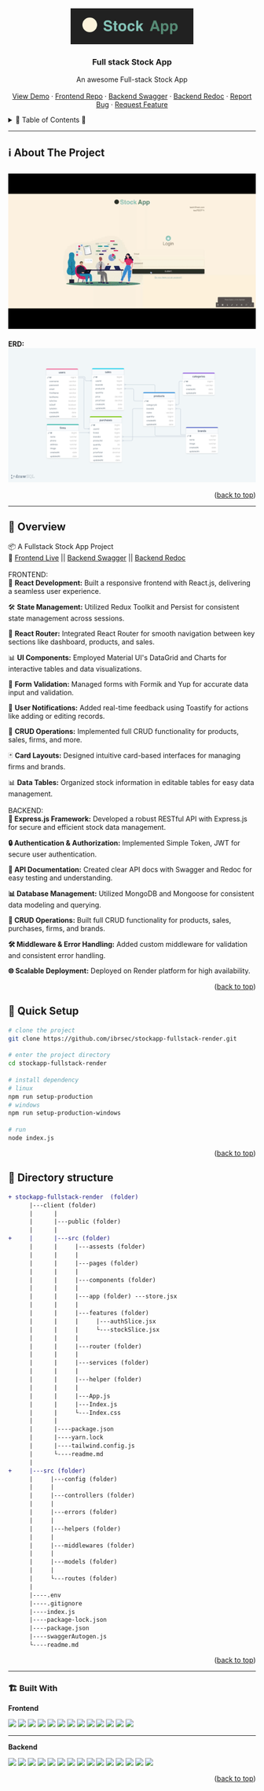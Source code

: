 <a name="readme-top"></a>
 
 
<!-- PROJECT LOGO -->
<br />
<div align="center">
   
  <a href="https://github.com/ibrsec/stockapp-fullstack-render">
    <img src="./client/public/logo.png" alt="Logo" width="250"   >
  </a>

  <h3 align="center">Full stack Stock App</h3>

  <p align="center">
    An awesome Full-stack Stock App
    <!-- <a href="https://github.com/ibrsec/stock-app"><strong>Explore the docs »</strong></a> -->
    <br />
    <br />
    <a href="https://stockapp-fullstack-render.onrender.com/">View Demo</a>
    ·
    <a href="https://github.com/ibrsec/stockapp-fullstack-render/tree/main/client">Frontend Repo</a>
    ·
    <a href="https://stockapp-fullstack-render.onrender.com/api/v1/documents/swagger">Backend Swagger</a>
    ·
    <a href="https://stockapp-fullstack-render.onrender.com/api/v1/documents/redoc">Backend Redoc</a>
    ·
    <a href="https://github.com/ibrsec/stockapp-fullstack-render/issues">Report Bug</a>
    ·
    <a href="https://github.com/ibrsec/stockapp-fullstack-render/issues">Request Feature</a>
  </p>
</div>



<!-- TABLE OF CONTENTS -->
<details>
  <summary>📎 Table of Contents 📎 </summary>
  <ol>
    <li><a href="#about-the-project">About The Project</a></li>
     <!-- <li><a href="#figma">Figma</a></li> -->
     <li><a href="#overview">Overview</a></li>
     <li><a href="#quick-setup">Quick Setup</a></li>
     <li><a href="#directory-structure">Directory structure</a></li>
     <li><a href="#built-with">Built With</a></li>
    <!-- <li>
      <a href="#getting-started">Getting Started</a>
      <ul>
        <li><a href="#prerequisites">Prerequisites</a></li>
        <li><a href="#installation">Installation</a></li>
      </ul>
    </li>
    <li><a href="#usage">Usage</a></li>
    <li><a href="#roadmap">Roadmap</a></li>
    <li><a href="#contributing">Contributing</a></li>
    <li><a href="#license">License</a></li>
    <li><a href="#contact">Contact</a></li>
    <li><a href="#acknowledgments">Acknowledgments</a></li> -->

    
  </ol>
</details>





---

<!-- ABOUT THE PROJECT -->
<a name="about-the-project"></a>
## ℹ️ About The Project

[![stock-app](./client/public/project.gif)](https://stockapp-fullstack-render.onrender.com/)
---
<b>ERD:</b>
[![stock-app-erd](./erdStockAPI.png)](https://stockapp-fullstack-render.onrender.com/)




<p align="right">(<a href="#readme-top">back to top</a>)</p>


---

<!-- ## Figma 

<a href="https://www.figma.com/file/ePyCHKsx2ODB32uLgyUEEd/bootstrap-home-page?type=design&node-id=0%3A1&mode=design&t=edDzadCB9Ev5FS1a-1">Figma Link</a>  

  <p align="right">(<a href="#readme-top">back to top</a>)</p>




--- -->
<a name="overview"></a>
## 👀 Overview

📦 A Fullstack Stock App Project</br>
🏀 [Frontend Live](https://github.com/ibrsec/stockapp-fullstack-render) || [Backend Swagger](https://github.com/ibrsec/stockapp-fullstack-render/api/v1/documents/swagger) || [Backend Redoc](https://github.com/ibrsec/stockapp-fullstack-render/api/v1/documents/redoc)</br></br>
FRONTEND:</br>
🎯 <b>React Development:</b> Built a responsive frontend with React.js, delivering a seamless user experience.</br>

🛠 <b>State Management:</b> Utilized Redux Toolkit and Persist for consistent state management across sessions.</br>

🚀 <b>React Router:</b> Integrated React Router for smooth navigation between key sections like dashboard, products, and sales.</br>

📊 <b>UI Components:</b> Employed Material UI's DataGrid and Charts for interactive tables and data visualizations.</br>

📝 <b>Form Validation:</b> Managed forms with Formik and Yup for accurate data input and validation.</br>

🔔 <b>User Notifications:</b> Added real-time feedback using Toastify for actions like adding or editing records.</br>

💾 <b>CRUD Operations:</b> Implemented full CRUD functionality for products, sales, firms, and more.</br>

🃏 <b>Card Layouts:</b> Designed intuitive card-based interfaces for managing firms and brands.</br>

📊 <b>Data Tables:</b> Organized stock information in editable tables for easy data management.
</br></br>
BACKEND:</br>
<b>🎯 Express.js Framework:</b> Developed a robust RESTful API with Express.js for secure and efficient stock data management.

<b>🔒 Authentication & Authorization:</b> Implemented Simple Token, JWT for secure user authentication.

<b>📄 API Documentation:</b> Created clear API docs with Swagger and Redoc for easy testing and understanding.

<b>📊 Database Management:</b> Utilized MongoDB and Mongoose for consistent data modeling and querying.

<b>🔄 CRUD Operations:</b> Built full CRUD functionality for products, sales, purchases, firms, and brands.

<b>🛠 Middleware & Error Handling:</b> Added custom middleware for validation and consistent error handling.

<b>🌐 Scalable Deployment:</b> Deployed on Render platform for high availability.


<p align="right">(<a href="#readme-top">back to top</a>)</p>


<a name="quick-setup"></a>
## 🛫 Quick Setup

```sh
# clone the project
git clone https://github.com/ibrsec/stockapp-fullstack-render.git

# enter the project directory
cd stockapp-fullstack-render

# install dependency
# linux
npm run setup-production
# windows
npm run setup-production-windows

# run
node index.js

```

<p align="right">(<a href="#readme-top">back to top</a>)</p>


<!-- ## 🐞 Debug

![stock-app.gif](/stock-app.gif) -->








<a name="directory-structure"></a>
## 📂 Directory structure 

```diff
+ stockapp-fullstack-render  (folder)  
      |---client (folder)   
      |      |          
      |      |---public (folder) 
      |      |                
+     |      |---src (folder) 
      |      |     |---assests (folder) 
      |      |     |           
      |      |     |---pages (folder)       
      |      |     |           
      |      |     |---components (folder) 
      |      |     |    
      |      |     |---app (folder) ---store.jsx      
      |      |     |          
      |      |     |---features (folder)       
      |      |     |     |---authSlice.jsx  
      |      |     |     └---stockSlice.jsx       
      |      |     |          
      |      |     |---router (folder)         
      |      |     |          
      |      |     |---services (folder)              
      |      |     |          
      |      |     |---helper (folder)          
      |      |     |          
      |      |     |---App.js 
      |      |     |---Index.js
      |      |     └---Index.css
      |      |      
      |      |----package.json
      |      |----yarn.lock
      |      |----tailwind.config.js 
      |      └----readme.md 
      |      
+     |---src (folder) 
      |     |---config (folder)       
      |     |           
      |     |---controllers (folder) 
      |     |    
      |     |---errors (folder) 
      |     |    
      |     |---helpers (folder)      
      |     |          
      |     |---middlewares (folder)      
      |     |          
      |     |---models (folder)           
      |     |          
      |     └---routes (folder)  
      |      
      |----.env
      |----.gitignore
      |----index.js
      |----package-lock.json
      |----package.json
      |----swaggerAutogen.js
      └----readme.md 
```

<p align="right">(<a href="#readme-top">back to top</a>)</p>

---

<a name="built-with"></a>
### 🏗️ Built With
<b>Frontend</b>
 
<!-- https://dev.to/envoy_/150-badges-for-github-pnk  search skills-->

 <img src="https://img.shields.io/badge/HTML-239120?style=for-the-badge&logo=html5&logoColor=white">
 <img src="https://img.shields.io/badge/CSS-239120?&style=for-the-badge&logo=css3&logoColor=white&color=red"> 
 <img src="https://img.shields.io/badge/JavaScript-F7DF1E?style=for-the-badge&logo=javascript&logoColor=black"> 
 <!-- <img src="https://img.shields.io/badge/Bootstrap-563D7C?style=for-the-badge&logo=bootstrap&logoColor=white">  -->
 <!-- <img src="https://img.shields.io/badge/Sass-CC6699?style=for-the-badge&logo=sass&logoColor=white">  -->
 <!-- <img src="https://img.shields.io/badge/Vite-AB4BFE?style=for-the-badge&logo=vite&logoColor=FFC920">  -->
 <img src="https://img.shields.io/badge/React-20232A?style=for-the-badge&logo=react&logoColor=61DAFB"> 
 <img src="https://img.shields.io/badge/React_Router-CA4245?style=for-the-badge&logo=react-router&logoColor=white"> 

 <img src="https://img.shields.io/badge/Redux-593D88?style=for-the-badge&logo=redux&logoColor=white"> 
 <img src="https://img.shields.io/badge/Redux Toolkit-593D88?style=for-the-badge&logo=redux&logoColor=white"> 
 <img src="https://img.shields.io/badge/Redux--Persist -593D88?style=for-the-badge&logo=redux&logoColor=white"> 
 <!-- <img src="https://img.shields.io/badge/Context API-593D88?style=for-the-badge&logo=context&logoColor=white">  -->


 <img src="https://img.shields.io/badge/Axios-593D88?style=for-the-badge&logo=axios&logoColor=white"> 
 <!-- <img src="https://img.shields.io/badge/Tailwind_CSS-38B2AC?style=for-the-badge&logo=tailwind-css&logoColor=white">  -->

 <img src="https://img.shields.io/badge/Material--UI-0081CB?style=for-the-badge&logo=material-ui&logoColor=white"> 
 <img src="https://img.shields.io/badge/Formik-172B4D?style=for-the-badge&logo=formik&logoColor=white"> 
 <img src="https://img.shields.io/badge/Yup-172B4D?style=for-the-badge&logo=yup&logoColor=white"> 
 <img src="https://img.shields.io/badge/Toastify-45CC11?style=for-the-badge&logo=toastify-ui&logoColor=white"> 
 


---

<b>Backend</b>
<!-- https://dev.to/envoy_/150-badges-for-github-pnk  search skills-->

 <!-- <img src="https://img.shields.io/badge/HTML-239120?style=for-the-badge&logo=html5&logoColor=white"> -->
 <!-- <img src="https://img.shields.io/badge/CSS-239120?&style=for-the-badge&logo=css3&logoColor=white&color=red">  -->
 <img src="https://img.shields.io/badge/JavaScript-F7DF1E?style=for-the-badge&logo=javascript&logoColor=black"> 
 <!-- <img src="https://img.shields.io/badge/Bootstrap-563D7C?style=for-the-badge&logo=bootstrap&logoColor=white">  -->
 <!-- <img src="https://img.shields.io/badge/Sass-CC6699?style=for-the-badge&logo=sass&logoColor=white">  -->
 <!-- <img src="https://img.shields.io/badge/Vite-AB4BFE?style=for-the-badge&logo=vite&logoColor=FFC920">  -->
 <!-- <img src="https://img.shields.io/badge/React-20232A?style=for-the-badge&logo=react&logoColor=61DAFB">  -->
 <!-- <img src="https://img.shields.io/badge/Next-20232A?style=for-the-badge&logo=next&logoColor=61DAFB">  -->
 <!-- <img src="https://img.shields.io/badge/React_Router-CA4245?style=for-the-badge&logo=react-router&logoColor=white">  -->
 <!-- <img src="https://img.shields.io/badge/App-Router-CA4245?style=for-the-badge&logo=app-router&logoColor=white">  -->

  <!-- <img src="https://img.shields.io/badge/Redux-593D88?style=for-the-badge&logo=redux&logoColor=white">   -->
 <!-- <img src="https://img.shields.io/badge/Redux Toolkit-593D88?style=for-the-badge&logo=redux&logoColor=white">  -->
 <!-- <img src="https://img.shields.io/badge/Redux--Persist -593D88?style=for-the-badge&logo=redux&logoColor=white">  -->
 <!-- <img src="https://img.shields.io/badge/Context API-593D88?style=for-the-badge&logo=context&logoColor=white">  -->


 <!-- <img src="https://img.shields.io/badge/Axios-593D88?style=for-the-badge&logo=axios&logoColor=white">  -->

 <!-- <img src="https://img.shields.io/badge/Tailwind_CSS-38B2AC?style=for-the-badge&logo=tailwind-css&logoColor=white">  -->

 <!-- <img src="https://img.shields.io/badge/Material--UI-0081CB?style=for-the-badge&logo=material-ui&logoColor=white">  -->
 <!-- <img src="https://img.shields.io/badge/Tailwind_CSS-38B2AC?style=for-the-badge&logo=tailwind-css&logoColor=white">  -->
 <!-- <img src="https://img.shields.io/badge/Formik-172B4D?style=for-the-badge&logo=formik&logoColor=white">  -->
 <!-- <img src="https://img.shields.io/badge/Yup-172B4D?style=for-the-badge&logo=yup&logoColor=white">  -->
 <!-- <img src="https://img.shields.io/badge/Toastify-45CC11?style=for-the-badge&logo=toastify-ui&logoColor=white">  -->
 <img src="https://img.shields.io/badge/Node.js-43853D?style=for-the-badge&logo=node.js&logoColor=white"> 
 <img src="https://img.shields.io/badge/Express.js-404D59?style=for-the-badge"> 
 <img src="https://img.shields.io/badge/MongoDB-4EA94B?style=for-the-badge&logo=mongodb&logoColor=white"> 
 <img src="https://img.shields.io/badge/Mongoose-4EA94B?style=for-the-badge&logo=mongoose&logoColor=white"> 
 <img src="https://img.shields.io/badge/jwt%20token-323330?style=for-the-badge&logo=json-web-tokens&logoColor=pink"> 
 <img src="https://img.shields.io/badge/Token%20authentication-000000?style=for-the-badge&logo=token&logoColor=white">  

<!-- swagger -->
 <img src="https://img.shields.io/badge/Swagger%20Autogen-4EA94B?style=for-the-badge&logo=swagger&logoColor=white"> 
 <img src="https://img.shields.io/badge/Swagger%20ui%20express-4EA94B?style=for-the-badge&logo=swagger&logoColor=white"> 
 <img src="https://img.shields.io/badge/Redoc-4EA94B?style=for-the-badge&logo=redoc&logoColor=white"> 


 <img src="https://img.shields.io/badge/Morgan-000000?style=for-the-badge&logo=morgan&logoColor=white"> 
 <img src="https://img.shields.io/badge/Express%20async%20errors-000000?style=for-the-badge&logo=expressasyncerrors&logoColor=white"> 
 <img src="https://img.shields.io/badge/dotenv-000000?style=for-the-badge&logo=dotenv&logoColor=white"> 
 <img src="https://img.shields.io/badge/cors-000000?style=for-the-badge&logo=cors&logoColor=white"> 
 

 <img src="https://img.shields.io/badge/Vercel-000000?style=for-the-badge&logo=vercel&logoColor=white"> 



 
<p align="right">(<a href="#readme-top">back to top</a>)</p>


